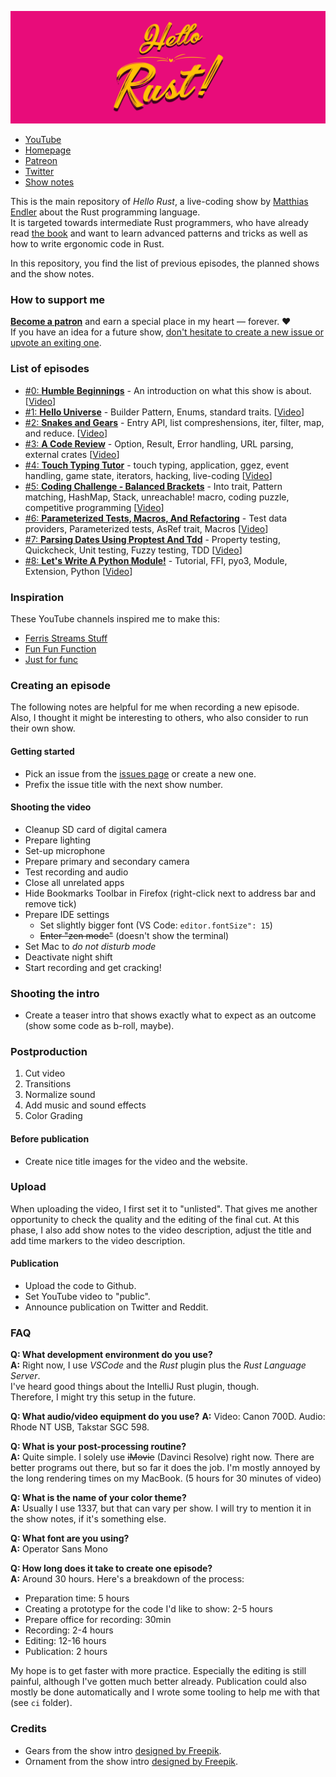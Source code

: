  ![Hello Rust Show logo](logo.png)

* [YouTube](https://www.youtube.com/channel/UCZ_EWaQZCZuGGfnuqUoHujw)
* [Homepage](https://hello-rust.show)
* [Patreon](https://www.patreon.com/hellorust)
* [Twitter](https://twitter.com/hellorustshow)
* [Show notes](https://github.com/hello-rust/show/tree/master/episode)

This is the main repository of *Hello Rust*, a live-coding show by [Matthias Endler](@mre) about the Rust programming language.  
It is targeted towards intermediate Rust programmers, who have already read [the book](https://doc.rust-lang.org/book/) and want to learn advanced patterns and tricks as well as how to write ergonomic code in Rust.

In this repository, you find the list of previous episodes, the planned shows and the show notes.

### How to support me

[**Become a patron**](https://www.patreon.com/hellorust) and earn a special place in my heart &mdash; forever. ❤️  
If you have an idea for a future show, [don't hesitate to create a new issue or upvote an exiting one](/issues).

### List of episodes

* [#0: **Humble Beginnings**](/episode/0) - An introduction on what this show is about. [[Video](https://www.youtube.com/watch?v=jMJRTjnh_jo)]
* [#1: **Hello Universe**](/episode/1) - Builder Pattern, Enums, standard traits. [[Video](https://www.youtube.com/watch?v=STWuPMcwwbw)]
* [#2: **Snakes and Gears**](/episode/2) - Entry API, list compreshensions, iter, filter, map, and reduce. [[Video](https://www.youtube.com/watch?v=bS5rtxWd2yQ)]
* [#3: **A Code Review**](/episode/3) - Option, Result, Error handling, URL parsing, external crates [[Video](https://www.youtube.com/watch?v=a6KWRvAPsmo)]
* [#4: **Touch Typing Tutor**](/episode/4) - touch typing, application, ggez, event handling, game state, iterators, hacking, live-coding [[Video](https://youtu.be/S0Vubd-C5-o)]
* [#5: **Coding Challenge - Balanced Brackets**](/episode/5) - Into trait, Pattern matching, HashMap, Stack, unreachable! macro, coding puzzle, competitive programming [[Video](https://youtu.be/XcuLHO8z_RA)]
* [#6: **Parameterized Tests, Macros, And Refactoring**](/episode/6) - Test data providers, Parameterized tests, AsRef trait, Macros [[Video](https://youtu.be/XJPci7GI-qg)]
* [#7: **Parsing Dates Using Proptest And Tdd**](/episode/7) - Property testing, Quickcheck, Unit testing, Fuzzy testing, TDD [[Video](https://youtu.be/zb7SD0Jco6g)]
* [#8: **Let's Write A Python Module!**](/episode/8) - Tutorial, FFI, pyo3, Module, Extension, Python [[Video](https://youtu.be/D9r__qxtRMQ)]

### Inspiration

These YouTube channels inspired me to make this:

* [Ferris Streams Stuff](https://www.youtube.com/channel/UC4mpLlHn0FOekNg05yCnkzQ)
* [Fun Fun Function](https://www.youtube.com/channel/UCO1cgjhGzsSYb1rsB4bFe4Q)
* [Just for func](https://github.com/campoy/justforfunc)

### Creating an episode

The following notes are helpful for me when recording a new episode.  
Also, I thought it might be interesting to others, who also consider to run their own show.  

#### Getting started

* Pick an issue from the [issues page](https://github.com/hello-rust/show/issues) or create a new one.
* Prefix the issue title with the next show number.

#### Shooting the video

* Cleanup SD card of digital camera
* Prepare lighting
* Set-up microphone
* Prepare primary and secondary camera
* Test recording and audio
* Close all unrelated apps
* Hide Bookmarks Toolbar in Firefox (right-click next to address bar and remove tick)
* Prepare IDE settings
  - Set slightly bigger font (VS Code: `editor.fontSize": 15`)
  - ~~Enter "zen mode"~~ (doesn't show the terminal)
* Set Mac to *do not disturb mode*
* Deactivate night shift
* Start recording and get cracking!

### Shooting the intro

* Create a teaser intro that shows exactly what to expect as an outcome (show some code as b-roll, maybe).

### Postproduction

1. Cut video
2. Transitions
3. Normalize sound
4. Add music and sound effects
5. Color Grading

#### Before publication

* Create nice title images for the video and the website.

### Upload

When uploading the video, I first set it to "unlisted".
That gives me another opportunity to check the quality and the editing of the final cut.
At this phase, I also add show notes to the video description, adjust the title
and add time markers to the video description.

#### Publication

* Upload the code to Github.
* Set YouTube video to "public".
* Announce publication on Twitter and Reddit.

### FAQ

**Q: What development environment do you use?**    
**A:** Right now, I use *VSCode* and the *Rust* plugin plus the *Rust Language Server*.  
I've heard good things about the IntelliJ Rust plugin, though.  
Therefore, I might try this setup in the future.  

**Q: What audio/video equipment do you use?**
**A:** Video: Canon 700D. Audio: Rhode NT USB, Takstar SGC 598.

**Q: What is your post-processing routine?**    
**A:** Quite simple. I solely use ~~iMovie~~ (Davinci Resolve) right now. There are better programs out there, but so far it does the job. I'm mostly annoyed by the long rendering times on my MacBook. (5 hours for 30 minutes of video)

**Q: What is the name of your color theme?**  
**A:** Usually I use 1337, but that can vary per show. I will try to mention it in the show notes, if it's something else.

**Q: What font are you using?**  
**A:** Operator Sans Mono

**Q: How long does it take to create one episode?**  
**A:** Around 30 hours. Here's a breakdown of the process:
* Preparation time: 5 hours
* Creating a prototype for the code I'd like to show: 2-5 hours
* Prepare office for recording: 30min
* Recording: 2-4 hours
* Editing: 12-16 hours
* Publication: 2 hours

My hope is to get faster with more practice. Especially the editing is still
painful, although I've gotten much better already. Publication could also mostly
be done automatically and I wrote some tooling to help me with that (see `ci`
folder).

### Credits

* Gears from the show intro [designed by Freepik](http://www.freepik.com).
* Ornament from the show intro [designed by Freepik](http://www.freepik.com).
